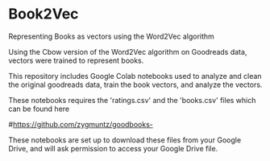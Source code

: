 # Book2Vec

Representing Books as vectors using the Word2Vec algorithm 

Using the Cbow version of the Word2Vec algorithm on Goodreads data, vectors were trained to represent books. 

This repository includes Google Colab notebooks used to analyze and clean the original goodreads data, train the book vectors, and analyze the vectors. 

These notebooks requires the 'ratings.csv' and the 'books.csv' files which can be found here

#https://github.com/zygmuntz/goodbooks-

These notebooks are set up to download these files from your Google Drive, and will ask permission to access your Google Drive file. 
